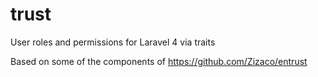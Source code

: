 trust
=====

User roles and permissions for Laravel 4 via traits

Based on some of the components of https://github.com/Zizaco/entrust
